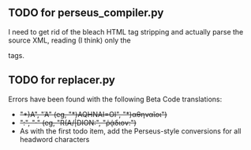 TODO for perseus_compiler.py
----------------------------

I need to get rid of the bleach HTML tag stripping and actually parse the source XML, reading (I think) only the <p> tags.

TODO for replacer.py
--------------------

Errors have been found with the following Beta Code translations:

  - ~~"\*)A", "Ἀ"  (eg, "\*)AQHNAI=OI", "*)αθηναῖοι")~~
  - ~~":", "·" (eg, "R(A/|DION:", "ῥᾴδιον:")~~
  - As with the first todo item, add the Perseus-style conversions for all headword characters
